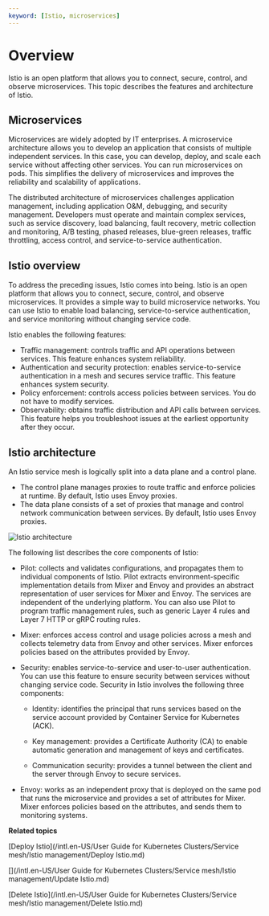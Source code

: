 ```yaml
---
keyword: [Istio, microservices]
---
```


# Overview

Istio is an open platform that allows you to connect, secure, control, and observe microservices. This topic describes the features and architecture of Istio.

## Microservices

Microservices are widely adopted by IT enterprises. A microservice architecture allows you to develop an application that consists of multiple independent services. In this case, you can develop, deploy, and scale each service without affecting other services. You can run microservices on pods. This simplifies the delivery of microservices and improves the reliability and scalability of applications.

The distributed architecture of microservices challenges application management, including application O&M, debugging, and security management. Developers must operate and maintain complex services, such as service discovery, load balancing, fault recovery, metric collection and monitoring, A/B testing, phased releases, blue-green releases, traffic throttling, access control, and service-to-service authentication.

## Istio overview

To address the preceding issues, Istio comes into being. Istio is an open platform that allows you to connect, secure, control, and observe microservices. It provides a simple way to build microservice networks. You can use Istio to enable load balancing, service-to-service authentication, and service monitoring without changing service code.

Istio enables the following features:

-   Traffic management: controls traffic and API operations between services. This feature enhances system reliability.
-   Authentication and security protection: enables service-to-service authentication in a mesh and secures service traffic. This feature enhances system security.
-   Policy enforcement: controls access policies between services. You do not have to modify services.
-   Observability: obtains traffic distribution and API calls between services. This feature helps you troubleshoot issues at the earliest opportunity after they occur.

## Istio architecture

An Istio service mesh is logically split into a data plane and a control plane.

-   The control plane manages proxies to route traffic and enforce policies at runtime. By default, Istio uses Envoy proxies.
-   The data plane consists of a set of proxies that manage and control network communication between services. By default, Istio uses Envoy proxies.

![Istio architecture](https://static-aliyun-doc.oss-cn-hangzhou.aliyuncs.com/assets/img/en-US/7555359951/p10963.png)

The following list describes the core components of Istio:

-   Pilot: collects and validates configurations, and propagates them to individual components of Istio. Pilot extracts environment-specific implementation details from Mixer and Envoy and provides an abstract representation of user services for Mixer and Envoy. The services are independent of the underlying platform. You can also use Pilot to program traffic management rules, such as generic Layer 4 rules and Layer 7 HTTP or gRPC routing rules.
-   Mixer: enforces access control and usage policies across a mesh and collects telemetry data from Envoy and other services. Mixer enforces policies based on the attributes provided by Envoy.
-   Security: enables service-to-service and user-to-user authentication. You can use this feature to ensure security between services without changing service code. Security in Istio involves the following three components:
    -   Identity: identifies the principal that runs services based on the service account provided by Container Service for Kubernetes \(ACK\).

    -   Key management: provides a Certificate Authority \(CA\) to enable automatic generation and management of keys and certificates.

    -   Communication security: provides a tunnel between the client and the server through Envoy to secure services.

-   Envoy: works as an independent proxy that is deployed on the same pod that runs the microservice and provides a set of attributes for Mixer. Mixer enforces policies based on the attributes, and sends them to monitoring systems.

**Related topics**  


[Deploy Istio](/intl.en-US/User Guide for Kubernetes Clusters/Service mesh/Istio management/Deploy Istio.md)

[](/intl.en-US/User Guide for Kubernetes Clusters/Service mesh/Istio management/Update Istio.md)

[Delete Istio](/intl.en-US/User Guide for Kubernetes Clusters/Service mesh/Istio management/Delete Istio.md)

